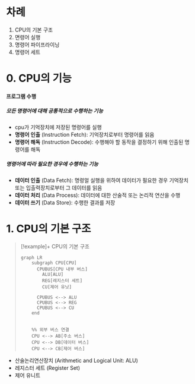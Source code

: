 # 차례
1. CPU의 기본 구조
2. 면령어 실행
3. 명령어 파이프라이닝
4. 명령어 세트
# 0. CPU의 기능
#### 프로그램 수행
##### 모든 명령어에 대해 공통적으로 수행하는 기능
- cpu가 기억장치에 저장된 명령어를 실행
- **명령어 인출** (Instruction Fetch): 기억장치로부터 명령어를 읽음
- **명령어 해독** (Instruction Decode): 수행해야 할 동작을 결정하기 위해 인출된 명령어를 해독
##### 명령어에 따라 필요한 경우에 수행하는 기능
- **데이터 인출** (Data Fetch): 명령얼 실행을 위하여 데이터가 필요한 경우  기억장치 또는 입출력장치로부터 그 데이터를 읽음
- **데이터 처리** (Data Process): 데이터에 대한 산술적 또는 논리적 연산을 수행
- **데이터 쓰기** (Data Store): 수행한 결과를 저장
# 1. CPU의 기본 구조
> [!example]+ CPU의 기본 구조
> ```mermaid
> graph LR
>     subgraph CPU[CPU]
> 	    CPUBUS[CPU 내부 버스]
>         ALU[ALU]
>         REG[레지스터 세트]
>         CU[제어 유닛]
> 
> 		CPUBUS <--> ALU
> 		CPUBUS <--> REG
> 		CPUBUS <--> CU
>     end
> 
> 
>     %% 외부 버스 연결
>     CPU <--> AB[주소 버스]
>     CPU <--> DB[데이터 버스]
>     CPU <--> CB[제어 버스]
> ```

- 산술논리연산장치 (Arithmetic and Logical Unit: ALU)
- 레지스터 세트 (Register Set)
- 제어 유니트